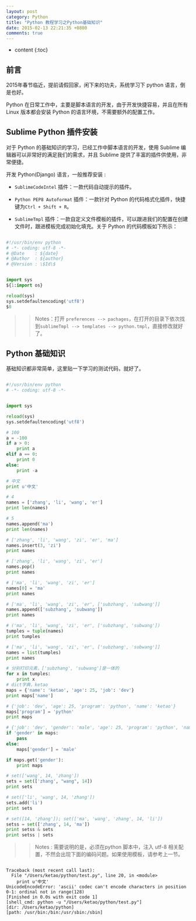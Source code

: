 ```yaml
---
layout: post
category: Python
title: "Python 教程学习之Python基础知识"
date: 2015-02-13 22:21:35 +0800
comments: true
---
```


* content
{:toc}

## <a id="Intro">前言</a>

2015年春节临近，提前请假回家，闲下来的功夫，系统学习下 python 语言，倒是也好。

Python 在日常工作中，主要是脚本语言的开发，由于开发快捷容易，并且在所有 Linux 版本都会安装 Python 的语言环境，不需要额外的配置工作。

## <a id="Sublime">Sublime Python 插件安装</a>

对于 Python 的基础知识的学习，已经工作中脚本语言的开发，使用 Sublime 编辑器可以非常好的满足我们的需求，并且 Sublime 提供了丰富的插件供使用，非常便捷。

开发 Python(Django) 语言，一般推荐安装 :

- `SublimeCodeIntel` 插件：一款代码自动提示的插件。

- `Python PEP8 Autoformat` 插件：一款针对 Python 的代码格式化插件，快捷键为`Ctrl + Shift + R`。

- `SublimeTmpl` 插件：一款自定义文件模板的插件，可以跟进我们的配置在创建文件时，跟进模板完成初始化填充。关于 Python 的代码模板如下所示：

``` python

#!/usr/bin/env python
# -*- coding: utf-8 -*-
# @Date    : ${date}
# @Author  : ${author}
# @Version : \$Id\$


import sys
${1:import os}

reload(sys)
sys.setdefaultencoding('utf8')
$0

```

>> Notes：打开 `preferences --> pachages`，在打开的目录下依次找到`sublimeTmpl --> templates --> python.tmpl`，直接修改就好了。
>> 

<!-- more -->

## <a id="BasicKnowledge">Python 基础知识</a>

基础知识都非常简单，这里贴一下学习的测试代码，就好了。

``` python

#!/usr/bin/env python
# -*- coding: utf-8 -*-


import sys

reload(sys)
sys.setdefaultencoding('utf8')

# 100
a = -100
if a > 0:
    print a
elif a == 0:
    print 0
else:
    print -a

# 中文
print u'中文'

# 4
names = ['zhang', 'li', 'wang', 'er']
print len(names)

# 5
names.append('ma')
print len(names)

# ['zhang', 'li', 'wang', 'zi', 'er', 'ma']
names.insert(3, 'zi')
print names

# ['zhang', 'li', 'wang', 'zi', 'er']
names.pop()
print names

# ['ma', 'li', 'wang', 'zi', 'er']
names[0] = 'ma'
print names

# ['ma', 'li', 'wang', 'zi', 'er', ['subzhang', 'subwang']]
names.append(['subzhang', 'subwang'])
print names

# ('ma', 'li', 'wang', 'zi', 'er', ['subzhang', 'subwang'])
tumples = tuple(names)
print tumples

# ['ma', 'li', 'wang', 'zi', 'er', ['subzhang', 'subwang']]
names = list(tumples)
print names

# 分别打印元素，['subzhang', 'subwang']是一体的
for x in tumples:
    print x
# dict字典，ketao
maps = {'name': 'ketao', 'age': 25, 'job': 'dev'}
print maps['name']

# {'job': 'dev', 'age': 25, 'program': 'python', 'name': 'ketao'}
maps['program'] = 'python'
print maps

# {'job': 'dev', 'gender': 'male', 'age': 25, 'program': 'python', 'name': 'ketao'}
if 'gender' in maps:
    pass
else:
    maps['gender'] = 'male'

if maps.get('gender'):
    print maps

# set(['wang', 14, 'zhang'])
sets = set(['zhang', "wang", 14])
print sets

# set(['li', 'wang', 14, 'zhang'])
sets.add('li')
print sets

# set([14, 'zhang']); set(['ma', 'wang', 'zhang', 14, 'li'])
setss = set(['zhang', 14, 'ma'])
print setss & sets
print setss | sets

```

>> Notes : 需要说明的是，必须在python 脚本中，注入 utf-8 相关配置，不然会出现下面的编码问题。如果使用模板，请参考上一节。
>> 

``` 

Traceback (most recent call last):
  File "/Users/ketao/python/test.py", line 20, in <module>
    print u'中文'
UnicodeEncodeError: 'ascii' codec can't encode characters in position 0-1: ordinal not in range(128)
[Finished in 0.0s with exit code 1]
[shell_cmd: python -u "/Users/ketao/python/test.py"]
[dir: /Users/ketao/python]
[path: /usr/bin:/bin:/usr/sbin:/sbin]

```

